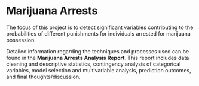 # Marijuana Arrests

The focus of this project is to detect significant variables contributing to the probabilities of different punishments for individuals arrested for marijuana possession. 

Detailed information regarding the techniques and processes used can be found in the **Marijuana Arrests Analysis Report**. This report includes data cleaning and descriptive statistics, contingency analysis of categorical variables, model selection and multivariable analysis, prediction outcomes, and final thoughts/discussion.
